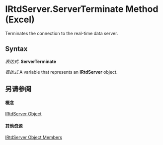 
# IRtdServer.ServerTerminate Method (Excel)

Terminates the connection to the real-time data server.


## Syntax

 _表达式_. **ServerTerminate**

 _表达式_ A variable that represents an **IRtdServer** object.


## 另请参阅


#### 概念


[IRtdServer Object](6a85aa64-9514-74bb-3c63-141275f1b671.md)
#### 其他资源


[IRtdServer Object Members](http://msdn.microsoft.com/library/90baa971-8dc0-b4b9-77c4-72530f1aaf21%28Office.15%29.aspx)